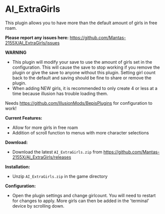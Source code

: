 # AI_ExtraGirls  
This plugin allows you to have more than the default amount of girls in free roam.

**Please report any issues here:** https://github.com/Mantas-2155X/AI_ExtraGirls/issues  

**WARNING**  
* This plugin will modify your save to use the amount of girls set in the configuration. This will cause the save to stop working if you remove the plugin or give the save to anyone without this plugin. Setting girl count back to the default and saving should be fine to share or remove the plugin.  
* When adding NEW girls, it is recommended to only create 4 or less at a time because illusion has trouble loading them.  

Needs https://github.com/IllusionMods/BepisPlugins for configuration to work!

**Current Features:**  
* Allow for more girls in free roam  
* Addition of scroll function to menus with more character selections  

**Download:**  
* Download the latest `AI_ExtraGirls.zip` from https://github.com/Mantas-2155X/AI_ExtraGirls/releases  

**Installation:**  
* Unzip `AI_ExtraGirls.zip` in the game directory  

**Configuration:**  
* Open the plugin settings and change girlcount. You will need to restart for changes to apply. More girls can then be added in the 'terminal' device by scrolling down.  
